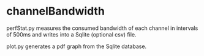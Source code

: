 # channelBandwidth

perfStat.py measures the consumed bandwidth of each channel in intervals of 500ms and writes into a Sqlite (optional csv) file.

plot.py generates a pdf graph from the Sqlite database.
